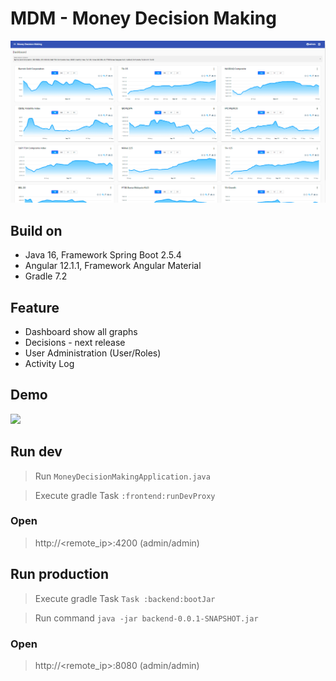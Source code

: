 # MDM - Money Decision Making

![](demo/screenshot.PNG)

## Build on
* Java 16, Framework Spring Boot 2.5.4
* Angular 12.1.1, Framework Angular Material
* Gradle 7.2

## Feature
* Dashboard show all graphs
* Decisions - next release
* User Administration (User/Roles)
* Activity Log

## Demo
![](demo/mdm_demo.gif)

## Run dev
> Run `MoneyDecisionMakingApplication.java`

> Execute gradle Task `:frontend:runDevProxy`
### Open
> http://<remote_ip>:4200 (admin/admin)

## Run production
> Execute gradle Task `Task :backend:bootJar`

> Run command `java -jar backend-0.0.1-SNAPSHOT.jar`
### Open
> http://<remote_ip>:8080 (admin/admin)

